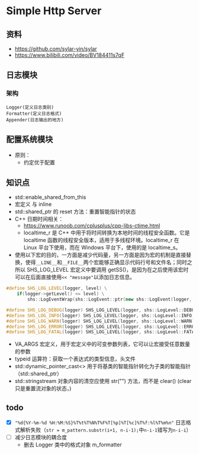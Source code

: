 # Simple Http Server
## 资料
- https://github.com/sylar-yin/sylar
- https://www.bilibili.com/video/BV184411s7qF
## 日志模块
### 架构
```
Logger(定义日志类别)
Formatter(定义日志格式)
Appender(日志输出的地方)
```
## 配置系统模块
- 原则：
  - 约定优于配置
## 知识点
- std::enable_shared_from_this
- 宏定义 与 inline
- std::shared_ptr 的 reset 方法：重置智能指针的状态
- C++ 日期时间相关：
    - https://www.runoob.com/cplusplus/cpp-libs-ctime.html
    - localtime_r 是 C++ 中用于将时间转换为本地时间的线程安全函数。它是 localtime 函数的线程安全版本，适用于多线程环境。localtime_r 在 Linux 平台下使用，而在 Windows 平台下，使用的是 localtime_s。
- 使用以下宏的目的，一方面是减少代码量，另一方面是因为宏的机制是直接替换，使得`__LINE__`和`__FILE__`两个宏能够正确显示代码行号和文件名；同时之所以 SHS_LOG_LEVEL 宏定义中要调用 getSS()，是因为在之后使用该宏时可以在后面直接使用`<< "message"`以添加日志信息。
```cpp
#define SHS_LOG_LEVEL(logger, level) \
    if(logger->getLevel() <= level) \
        shs::LogEventWrap(shs::LogEvent::ptr(new shs::LogEvent(logger, level, __FILE__, __LINE__, 0, shs::GetThreadIdBySyscall(), shs::GetFiberId(), time(0), "shs::Thread::GetName()"))).getSS()

#define SHS_LOG_DEBUG(logger) SHS_LOG_LEVEL(logger, shs::LogLevel::DEBUG)
#define SHS_LOG_INFO(logger) SHS_LOG_LEVEL(logger, shs::LogLevel::INFO)
#define SHS_LOG_WARN(logger) SHS_LOG_LEVEL(logger, shs::LogLevel::WARN)
#define SHS_LOG_ERROR(logger) SHS_LOG_LEVEL(logger, shs::LogLevel::ERROR_)
#define SHS_LOG_FATAL(logger) SHS_LOG_LEVEL(logger, shs::LogLevel::FATAL)
```
- VA_ARGS 宏定义，用于宏定义中的可变参数列表，它可以让宏接受任意数量的参数
- typeid 运算符：获取一个表达式的类型信息，头文件 <typeinfo>
- std::dynamic_pointer_cast<> 用于将基类的智能指针转化为子类的智能指针（std::shared_ptr）
- std::stringstream 对象内容的清空应使用 str("") 方法，而不是 clear() (clear只是重置流对象的状态，)
## todo
- [x] `"%d{%Y-%m-%d %H:%M:%S}%T%t%T%N%T%F%T[%p]%T[%c]%T%f:%l%T%m%n"` 日志格式解析失败（`str = m_pattern.substr(i+1, n-i-1);`中`n-i-1`错写为`n-i-i`）
- [ ] 减少日志模块的耦合度
    - 删去 Logger 类中的格式对象 m_formatter